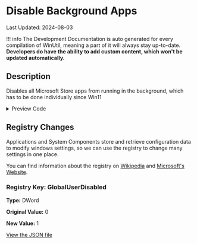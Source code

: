 ﻿# Disable Background Apps

Last Updated: 2024-08-03


!!! info
     The Development Documentation is auto generated for every compilation of WinUtil, meaning a part of it will always stay up-to-date. **Developers do have the ability to add custom content, which won't be updated automatically.**


## Description

Disables all Microsoft Store apps from running in the background, which has to be done individually since Win11

<!-- BEGIN CUSTOM CONTENT -->

<!-- END CUSTOM CONTENT -->

<details>
<summary>Preview Code</summary>

```json
{
    "Content":  "Disable Background Apps",
    "Description":  "Disables all Microsoft Store apps from running in the background, which has to be done individually since Win11",
    "link":  "https://christitustech.github.io/win/dev/tweaks/Shortcuts/Shortcut",
    "category":  "z__Advanced Tweaks - CAUTION",
    "panel":  "1",
    "Order":  "a024_",
    "registry":  [
                     {
                         "Path":  "HKCU:\\Software\\Microsoft\\Windows\\CurrentVersion\\BackgroundAccessApplications",
                         "Name":  "GlobalUserDisabled",
                         "Value":  "1",
                         "OriginalValue":  "0",
                         "Type":  "DWord"
                     }
                 ]
}
```
</details>

## Registry Changes
Applications and System Components store and retrieve configuration data to modify windows settings, so we can use the registry to change many settings in one place.

You can find information about the registry on [Wikipedia](https://www.wikiwand.com/en/Windows_Registry) and [Microsoft's Website](https://learn.microsoft.com/en-us/windows/win32/sysinfo/registry).
### Registry Key: GlobalUserDisabled
**Type:** DWord

**Original Value:** 0

**New Value:** 1


<!-- BEGIN SECOND CUSTOM CONTENT -->

<!-- END SECOND CUSTOM CONTENT -->

[View the JSON file](https://github.com/ChrisTitusTech/winutil/tree/main/config/tweaks.json)

